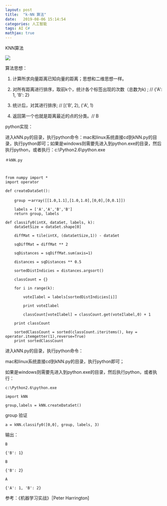 ```yaml
---
layout: post
title:  "k-NN 算法"
date:   2019-08-06 15:14:54
categories: 人工智能
tags: AI C#
mathjax: true
---
```


KNN算法




![](https://mmbiz.qpic.cn/mmbiz_jpg/AATfINicibXHoWM9jsic2VxcyFpEqC5ibbz85vWrSqTox7sibLVvwsbLXNP0HKqwhFwEmudThicXOvCgUXw29Tg6ODHw/640?wx_fmt=jpeg&tp=webp&wxfrom=5&wx_lazy=1)

算法思想：

1. 计算所求向量距离已知向量的距离；思想和二维思想一样。

2. 对所有距离进行排序，取前k个，统计各个标签出现的次数（总数为k) ; // {'A': 1, 'B': 2}

3. 统计后，对其进行排序; // [('B', 2), ('A', 1)

4. 返回第一个也就是距离最近的点的分类。// B 



python实现：

进入kNN.py的目录，执行python命令：mac和linux系统直接cd到kNN.py的目录，执行python即可；如果是windows则需要先进入到python.exe的目录，然后执行python，或者执行：c:\Python2.6\python.exe



    ＃kNN.py

     

    from numpy import *
    import operator
     
    def createDataSet():

        group ＝array([[1.0,1.1],[1.0,1.0],[0,0],[0,0.1]])
        
        labels = ['A','A','B','B']
        return group, labels

    def classify0(intX, dataSet, labels, k):
        dataSetSize = dataSet.shape[0]
        
        diffMat = tile(intX, (dataSetSize,1)) - dataSet
        
        sqDiffMat = diffMat ** 2

        sqDistances = sqDiffMat.sum(axis=1)

        distances = sqDistances ** 0.5

        sortedDistIndicies = distances.argsort()

        classCount = {}

        for i in range(k):

            voteIlabel = labels[sortedDistIndicies[i]]

            print voteIlabel

            classCount[voteIlabel] = classCount.get(voteIlabel,0) + 1

        print classCount

        sortedClassCount = sorted(classCount.iteritems(), key = operator.itemgetter(1),reverse=True)
        print sortedClassCount

 

进入kNN.py的目录，执行python命令：

mac和linux系统直接cd到kNN.py的目录，执行python即可；

如果是windows则需要先进入到python.exe的目录，然后执行python，或者执行：

    c:\Python2.6\python.exe

    import kNN

    group,labels = kNN.createDataSet()

group 验证

    a = kNN.classify0([0,0], group, labels, 3)



输出：

    B

    {'B': 1}
     
    B

    {'B': 2}

    A

    {'A': 1, 'B': 2}

 

参考：《机器学习实战》［Peter Harrington]

